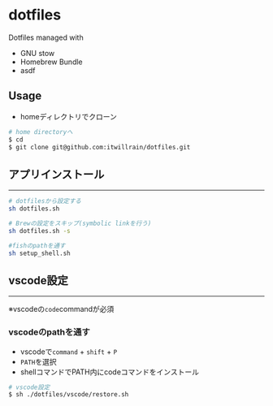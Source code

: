 # dotfiles

Dotfiles managed with

- GNU stow
- Homebrew Bundle
- asdf

## Usage

- homeディレクトリでクローン

```bash
# home directoryへ
$ cd
$ git clone git@github.com:itwillrain/dotfiles.git
```

## アプリインストール

---

```bash
# dotfilesから設定する
sh dotfiles.sh

# Brewの設定をスキップ(symbolic linkを行う)
sh dotfiles.sh -s 

#fishのpathを通す
sh setup_shell.sh
```

## vscode設定

---

※vscodeの`code`commandが必須

### vscodeのpathを通す

- vscodeで`command` + `shift` + `P`
- `PATH`を選択
- shellコマンドでPATH内にcodeコマンドをインストール

```bash
# vscode設定
$ sh ./dotfiles/vscode/restore.sh
```

<br>
